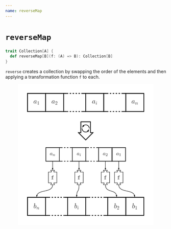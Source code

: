 ```yaml
---
name: reverseMap
---
```


# `reverseMap`

~~~ scala
trait Collection[A] {
  def reverseMap[B](f: (A) => B): Collection[B]
}
~~~

`reverse` creates a collection by swapping the order of the elements and then applying a transformation function `f` to each.

<figure class="diagram">
  <img src="images/reverseMap.svg" alt="reverseMap function">
  <!-- <figcaption class="diagram-desc"></figcaption> -->
</figure>
